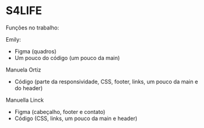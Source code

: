# S4LIFE

Funções no trabalho:

Emily:
 - Figma (quadros)
 - Um pouco do código (um pouco da main)

Manuela Ortiz
 - Código (parte da responsividade, CSS, footer, links, um pouco da main e do header)

Manuella Linck
 - Figma (cabeçalho, footer e contato)
 - Código (CSS, links, um pouco da main e header)
 
